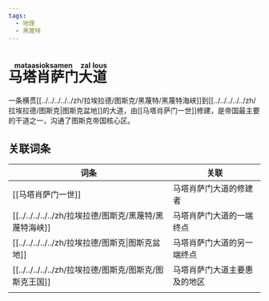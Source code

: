 ```yaml
---
tags:
  - 地理
  - 黑蔑特
---
```

# <ruby>马塔肖萨门<rt>mataasioksamen</rt></ruby><ruby>大<rt>zal</rt></ruby><ruby>道<rt>lous</rt></ruby>

一条横贯[[../../../../../zh/拉埃拉德/图斯克/黑蔑特/黑蔑特海峡]]到[[../../../../../zh/拉埃拉德/图斯克|图斯克盆地]]的大道，由[[马塔肖萨门一世]]修建，是帝国最主要的干道之一，沟通了图斯克帝国核心区。

## 关联词条

| 词条             | 关联             |
| -------------- | -------------- |
| [[马塔肖萨门一世]]    | 马塔肖萨门大道的修建者    |
| [[../../../../../zh/拉埃拉德/图斯克/黑蔑特/黑蔑特海峡]]      | 马塔肖萨门大道的一端终点   |
| [[../../../../../zh/拉埃拉德/图斯克\|图斯克盆地]] | 马塔肖萨门大道的另一端终点  |
| [[../../../../../zh/拉埃拉德/图斯克/图斯克/图斯克王国]]      | 马塔肖萨门大道主要惠及的地区 |
|                |                |

